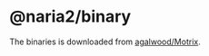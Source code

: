 # @naria2/binary

The binaries is downloaded from [agalwood/Motrix](https://github.com/agalwood/Motrix).
